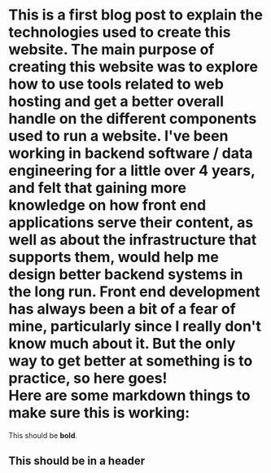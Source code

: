 This is a first blog post to explain the technologies used to create 
this website. The main purpose of creating this website was to explore
how to use tools related to web hosting and get a better overall handle
on the different components used to run a website.  I've been working in
backend software / data engineering for a little over 4 years, and felt 
that gaining more knowledge on how front end applications serve their content,
as well as about the infrastructure that supports them, would help me design 
better backend systems in the long run.  Front end development has always been
a bit of a fear of mine, particularly since I really don't know much about it. 
But the only way to get better at something is to practice, so here goes!  
Here are some markdown things to make sure this is working: 
===  
This should be **bold**.  
## This should be in a header